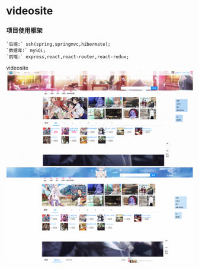 # videosite
### 项目使用框架
    `后端:` ssh(spring,springmvc,hibermate);
    `数据库:` mySQL;
    `前端:` express,react,react-router,react-redux;

videosite
![index](resource/image/demo/index.gif)
![index](resource/image/demo/index-drag-layer.gif)

